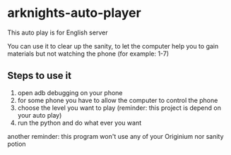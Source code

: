 # arknights-auto-player
This auto play is for English server

You can use it to clear up the sanity, to let the computer help you to gain materials but not watching the phone (for example: 1-7)

## Steps to use it
1. open adb debugging on your phone
2. for some phone you have to allow the computer to control the phone
3. choose the level you want to play (reminder: this project is depend on your auto play)
4. run the python and do what ever you want

another reminder: this program won't use any of your Originium nor sanity potion
